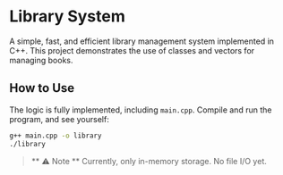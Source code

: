 # Library System

A simple, fast, and efficient library management system implemented in C++.
This project demonstrates the use of classes and vectors for managing books.

## How to Use

The logic is fully implemented, including `main.cpp`.
Compile and run the program, and see yourself:

```bash
g++ main.cpp -o library
./library
```

> ** :warning: Note **
> Currently, only in-memory storage. No file I/O yet.
